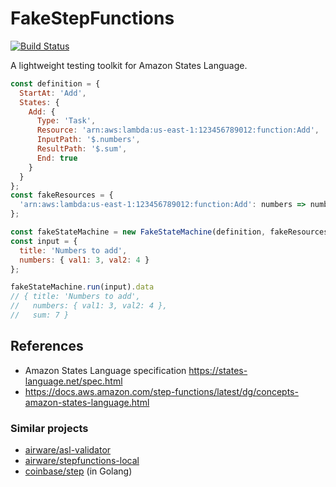 FakeStepFunctions
=========================

[![Build Status](https://travis-ci.org/oshikiri/FakeStepFunctions.svg?branch=master)](https://travis-ci.org/oshikiri/FakeStepFunctions)

A lightweight testing toolkit for Amazon States Language.

```js
const definition = {
  StartAt: 'Add',
  States: {
    Add: {
      Type: 'Task',
      Resource: 'arn:aws:lambda:us-east-1:123456789012:function:Add',
      InputPath: '$.numbers',
      ResultPath: '$.sum',
      End: true
    }
  }
};
const fakeResources = {
  'arn:aws:lambda:us-east-1:123456789012:function:Add': numbers => numbers.val1 + numbers.val2
};

const fakeStateMachine = new FakeStateMachine(definition, fakeResources);
const input = {
  title: 'Numbers to add',
  numbers: { val1: 3, val2: 4 }
};

fakeStateMachine.run(input).data
// { title: 'Numbers to add',
//   numbers: { val1: 3, val2: 4 },
//   sum: 7 }
```

## References

- Amazon States Language specification <https://states-language.net/spec.html>
- <https://docs.aws.amazon.com/step-functions/latest/dg/concepts-amazon-states-language.html>

### Similar projects

- [airware/asl\-validator](https://github.com/airware/asl-validator)
- [airware/stepfunctions\-local](https://github.com/airware/stepfunctions-local)
- [coinbase/step](https://github.com/coinbase/step) (in Golang)
